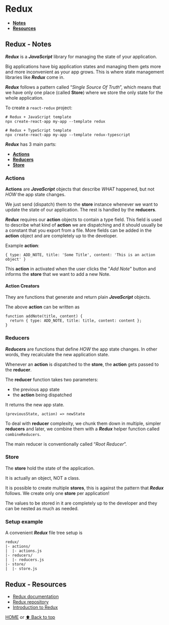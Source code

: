 # Redux

- [**Notes**](#redux---notes)
- [**Resources**](#redux---resources)

## Redux - Notes

***Redux*** is a ***JavaScript*** library for managing the state of your application.

Big applications have big application states and managing them gets more and more inconvenient as your app grows. This is where state management libraries like ***Redux*** come in.

***Redux*** follows a pattern called “*Single Source Of Truth*”, which means that we have only one place (called **Store**) where we store the only state for the whole application.

To create a `react-redux` project:

    # Redux + JavaScript template
    npx create-react-app my-app --template redux

    # Redux + TypeScript template
    npx create-react-app my-app --template redux-typescript

***Redux*** has 3 main parts:

- [**Actions**](#actions)
- [**Reducers**](#reducers)
- [**Store**](#store)

### Actions

**Actions** are ***JavaScript*** objects that describe *WHAT* happened, but not *HOW* the app state changes.

We just send (dispatch) them to τhe **store** instance whenever we want to update the state of our application. The rest is handled by the **reducers**.

***Redux*** requires our **action** objects to contain a type field. This field is used to describe what kind of **action** we are dispatching and it should usually be a constant that you export from a file. More fields can be added in the **action** object and are completely up to the developer.

Example **action**:

    { type: ADD_NOTE, title: 'Some Title', content: 'This is an action object' }
This **action** in activated when the user clicks the "*Add Note*" button and informs the **store** that we want to add a new Note.

#### Action Creators

They are functions that generate and return plain ***JavaScript*** objects.

The above **action** can be written as

    function addNote(title, content) {
      return { type: ADD_NOTE, title: title, content: content };
    }

### Reducers

***Reducers*** are functions that define *HOW* the app state changes. In other words, they recalculate the new application state.

Whenever an **action** is dispatched to the **store**, the **action** gets passed to the **reducer**.

The **reducer** function takes two parameters:

- the previous app state
- the **action** being dispatched

It returns the new app state.

    (previousState, action) => newState
To deal with **reducer** complexity, we chunk them down in multiple, simpler **reducers** and later, we combine them with a ***Redux*** helper function called `combineReducers`.

The main reducer is conventionally called “*Root Reducer*”.

### Store

The **store** hold the state of the application.

It is actually an object, NOT a class.

It is possible to create multiple **stores**, this is against the pattern that ***Redux*** follows. We create only one **store** per application!

The values to be stored in it are completely up to the developer and they can be nested as much as needed.

### Setup example

A convenient ***Redux*** file tree setup is

    redux/
    |- actions/
    |  |- actions.js
    |- reducers/
    |  |- reducers.js
    |- store/
    |  |- store.js

## Redux - Resources

- [Redux documentation](https://redux.js.org/introduction/getting-started)
- [Redux repository](https://github.com/reduxjs/redux)
- [Introduction to Redux](https://javascript.plainenglish.io/the-only-introduction-to-redux-and-react-redux-youll-ever-need-8ce5da9e53c6)

[HOME](https://github.com/Stratis-Dermanoutsos/Full-Stack-2021#full-stack-roadmap-2021) or [⬆ Back to top](#redux)
